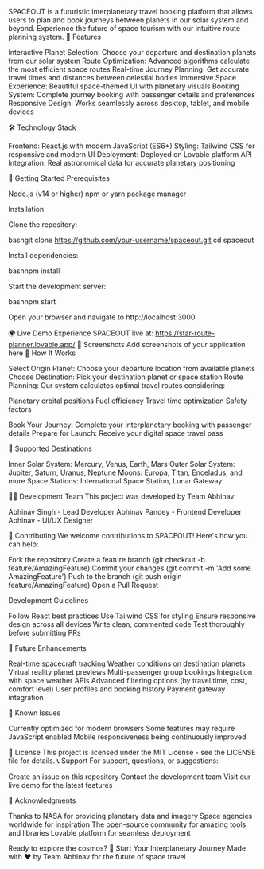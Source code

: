 SPACEOUT is a futuristic interplanetary travel booking platform that allows users to plan and book journeys between planets in our solar system and beyond. Experience the future of space tourism with our intuitive route planning system.
   🌟 Features

Interactive Planet Selection: Choose your departure and destination planets from our solar system
Route Optimization: Advanced algorithms calculate the most efficient space routes
Real-time Journey Planning: Get accurate travel times and distances between celestial bodies
Immersive Space Experience: Beautiful space-themed UI with planetary visuals
Booking System: Complete journey booking with passenger details and preferences
Responsive Design: Works seamlessly across desktop, tablet, and mobile devices

🛠️ Technology Stack

Frontend: React.js with modern JavaScript (ES6+)
Styling: Tailwind CSS for responsive and modern UI
Deployment: Deployed on Lovable platform
API Integration: Real astronomical data for accurate planetary positioning

🚀 Getting Started
Prerequisites

Node.js (v14 or higher)
npm or yarn package manager

Installation

Clone the repository:

bashgit clone https://github.com/your-username/spaceout.git
cd spaceout

Install dependencies:

bashnpm install

Start the development server:

bashnpm start

Open your browser and navigate to http://localhost:3000

🌍 Live Demo
Experience SPACEOUT live at: https://star-route-planner.lovable.app/
📱 Screenshots
Add screenshots of your application here
🎯 How It Works

Select Origin Planet: Choose your departure location from available planets
Choose Destination: Pick your destination planet or space station
Route Planning: Our system calculates optimal travel routes considering:

Planetary orbital positions
Fuel efficiency
Travel time optimization
Safety factors


Book Your Journey: Complete your interplanetary booking with passenger details
Prepare for Launch: Receive your digital space travel pass

🌌 Supported Destinations

Inner Solar System: Mercury, Venus, Earth, Mars
Outer Solar System: Jupiter, Saturn, Uranus, Neptune
Moons: Europa, Titan, Enceladus, and more
Space Stations: International Space Station, Lunar Gateway

👨‍💻 Development Team
This project was developed by Team Abhinav:

Abhinav Singh - Lead Developer
Abhinav Pandey - Frontend Developer
Abhinav - UI/UX Designer

🤝 Contributing
We welcome contributions to SPACEOUT! Here's how you can help:

Fork the repository
Create a feature branch (git checkout -b feature/AmazingFeature)
Commit your changes (git commit -m 'Add some AmazingFeature')
Push to the branch (git push origin feature/AmazingFeature)
Open a Pull Request

Development Guidelines

Follow React best practices
Use Tailwind CSS for styling
Ensure responsive design across all devices
Write clean, commented code
Test thoroughly before submitting PRs

📝 Future Enhancements

 Real-time spacecraft tracking
 Weather conditions on destination planets
 Virtual reality planet previews
 Multi-passenger group bookings
 Integration with space weather APIs
 Advanced filtering options (by travel time, cost, comfort level)
 User profiles and booking history
 Payment gateway integration

🐛 Known Issues

Currently optimized for modern browsers
Some features may require JavaScript enabled
Mobile responsiveness being continuously improved

📄 License
This project is licensed under the MIT License - see the LICENSE file for details.
📞 Support
For support, questions, or suggestions:

Create an issue on this repository
Contact the development team
Visit our live demo for the latest features

🌟 Acknowledgments

Thanks to NASA for providing planetary data and imagery
Space agencies worldwide for inspiration
The open-source community for amazing tools and libraries
Lovable platform for seamless deployment


Ready to explore the cosmos? 🚀 Start Your Interplanetary Journey
Made with ❤️ by Team Abhinav for the future of space travel
